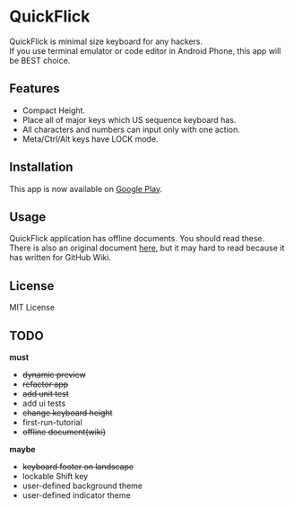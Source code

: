 # QuickFlick

QuickFlick is minimal size keyboard for any hackers.  
If you use terminal emulator or code editor in Android Phone, this app will be BEST choice.

## Features
* Compact Height.
* Place all of major keys which US sequence keyboard has.
* All characters and numbers can input only with one action.
* Meta/Ctrl/Alt keys have LOCK mode.

## Installation
This app is now available on [Google Play](https://play.google.com/store/apps/details?id=com.rkbk60.quickflick&pcampaignid=MKT-Other-global-all-co-prtnr-py-PartBadge-Mar2515-1).

## Usage
QuickFlick application has offline documents. You should read these.  
There is also an original document [here](https://bitbucket.org/rkbk60/quickflick/wiki/Home), but it may hard to read because it has written for GitHub Wiki.

## License
MIT License

## TODO
**must**

* ~~dynamic preview~~
* ~~refactor app~~
* ~~add unit test~~
* add ui tests
* ~~change keyboard height~~
* first-run-tutorial
* ~~offline document(wiki)~~

**maybe**

* ~~keyboard footer on landscape~~
* lockable Shift key
* user-defined background theme
* user-defined indicator theme
